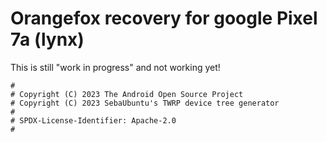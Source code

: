 # Orangefox recovery for google Pixel 7a (lynx)

This is still "work in progress" and not working yet!

```
#
# Copyright (C) 2023 The Android Open Source Project
# Copyright (C) 2023 SebaUbuntu's TWRP device tree generator
#
# SPDX-License-Identifier: Apache-2.0
#
```
